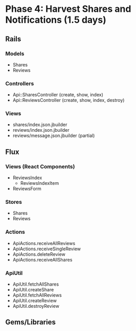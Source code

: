 # Phase 4: Harvest Shares and Notifications (1.5 days)

## Rails
### Models
* Shares
* Reviews

### Controllers
* Api::SharesController (create, show, index)
* Api::ReviewsController (create, show, index, destroy)

### Views
* shares/index.json.jbuilder
* reviews/index.json.jbuilder
* reviews/message.json.jbuilder (partial)

## Flux
### Views (React Components)
* ReviewsIndex
  - ReviewsIndexItem
* ReviewsForm

### Stores
* Shares
* Reviews

### Actions
* ApiActions.receiveAllReviews
* ApiActions.receiveSingleReview
* ApiActions.deleteReview
* ApiActions.receiveAllShares

### ApiUtil
* ApiUtil.fetchAllShares
* ApiUtil.createShare
* ApiUtil.fetchAllReviews
* ApiUtil.createReview
* ApiUtil.destroyReview

## Gems/Libraries
